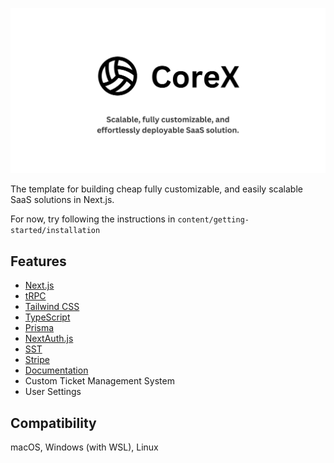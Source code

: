 ![banner](https://raw.githubusercontent.com/Readtt/corex/refs/heads/main/public/opengraph-image.png)

The template for building cheap fully customizable, and easily scalable SaaS solutions in Next.js.

For now, try following the instructions in `content/getting-started/installation`

## Features
- [Next.js](https://nextjs.org)
- [tRPC](https://trpc.io)
- [Tailwind CSS](https://tailwindcss.com)
- [TypeScript](https://typescriptlang.org)
- [Prisma](https://prisma.io)
- [NextAuth.js](https://next-auth.js.org)
- [SST](https://sst.dev)
- [Stripe](https://stripe.com)
- [Documentation](https://fumadocs.vercel.app/)
- Custom Ticket Management System
- User Settings

## Compatibility

macOS, Windows (with WSL), Linux
